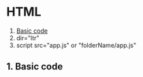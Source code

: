 # HTML
1. [Basic code](1)
2. dir="ltr"
3. script src="app.js" or "folderName/app.js"

## 1. Basic code
